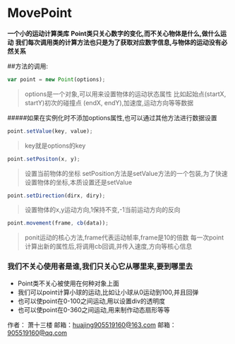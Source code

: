 # MovePoint

**一个小的运动计算类库**
**Point类只关心数字的变化,而不关心物体是什么,做什么运动**
**我们每次调用类的计算方法也只是为了获取对应数字信息,与物体的运动没有必然关系**

##方法的调用:
```javascript
var point = new Point(options);
```
> options是一个对象,可以用来设置物体的运动状态属性
> 比如起始点(startX, startY)初次的碰撞点 (endX, endY),加速度,运动方向等等数据

#####如果在实例化时不添加options属性,也可以通过其他方法进行数据设置

```javascript
point.setValue(key, value);	
```
> key就是options的key

```javascript
point.setPositon(x, y);	
```
>设置当前物体的坐标
>setPosition方法是setValue方法的一个包装,为了快速设置物体的坐标,本质设置还是setValue

```javascript
point.setDirection(dirx, diry); 
```

> 设置物体的x,y运动方向,1保持不变,-1当前运动方向的反向

```javascript
point.movement(frame, cb(data));
```
> ponit运动的核心方法,frame代表运动帧率,frame是10的倍数
> 每一次point计算出新的属性后,将调用cb回调,并传入速度,方向等核心信息

### 我们不关心使用者是谁,我们只关心它从哪里来,要到哪里去
-	Point类不关心被使用在何种对象上面
- 	我们可以point计算小球的运动,比如让小球从0运动到100,并且回弹
- 	也可以使point在0-100之间运动,用以设置div的透明度
- 	也可以使point在0-360之间运动,用来制作动态扇形等等

作者： 萧十三楼
邮箱：huajing905519160@163.com
邮箱：905519160@qq.com

